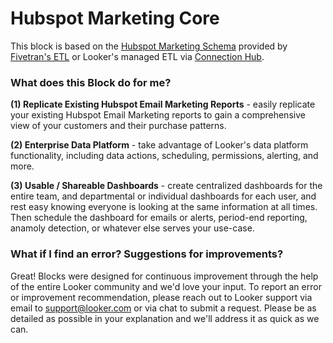 # Hubspot Marketing Core

This block is based on the [Hubspot Marketing Schema](https://fivetran.com/docs/applications/hubspot#hubspotmarketingschema) provided by [Fivetran's ETL](https://fivetran.com/docs/applications/hubspot/setup-guide) or Looker's managed ETL via [Connection Hub](https://docs.looker.com/setup-and-management/connecting-to-db#new_database).

### What does this Block do for me?

**(1) Replicate Existing Hubspot Email Marketing Reports** - easily replicate your existing Hubspot Email Marketing reports to gain a comprehensive view of your customers and their purchase patterns.

**(2) Enterprise Data Platform** - take advantage of Looker's data platform functionality, including data actions, scheduling, permissions, alerting, and more.

**(3) Usable / Shareable Dashboards** - create centralized dashboards for the entire team, and departmental or individual dashboards for each user, and rest easy knowing everyone is looking at the same information at all times. Then schedule the dashboard for emails or alerts, period-end reporting, anamoly detection, or whatever else serves your use-case.

### What if I find an error? Suggestions for improvements?

Great! Blocks were designed for continuous improvement through the help of the entire Looker community and we'd love your input. To report an error or improvement recommendation, please reach out to Looker support via email to support@looker.com or via chat to submit a request. Please be as detailed as possible in your explanation and we'll address it as quick as we can.
